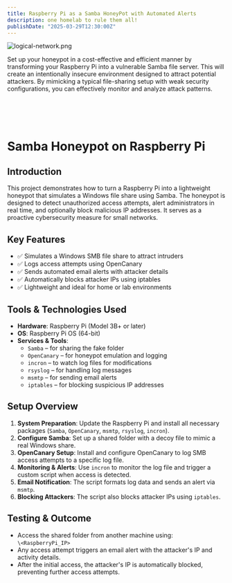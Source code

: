```yaml
---
title: Raspberry Pi as a Samba HoneyPot with Automated Alerts
description: one homelab to rule them all!
publishDate: "2025-03-29T12:30:00Z"
---
```


![logical-network.png](/portfolio/email_alert.png)

Set up your honeypot in a cost-effective and efficient manner by transforming your Raspberry Pi into a vulnerable Samba file server. This will create an intentionally insecure environment designed to attract potential attackers. By mimicking a typical file-sharing setup with weak security configurations, you can effectively monitor and analyze attack patterns.<br><br><br><br><br>

# **Samba Honeypot on Raspberry Pi**

## **Introduction**
This project demonstrates how to turn a Raspberry Pi into a lightweight honeypot that simulates a Windows file share using Samba. The honeypot is designed to detect unauthorized access attempts, alert administrators in real time, and optionally block malicious IP addresses. It serves as a proactive cybersecurity measure for small networks.

## **Key Features**
- ✅ Simulates a Windows SMB file share to attract intruders  
- ✅ Logs access attempts using OpenCanary  
- ✅ Sends automated email alerts with attacker details  
- ✅ Automatically blocks attacker IPs using iptables  
- ✅ Lightweight and ideal for home or lab environments  

## **Tools & Technologies Used**
- **Hardware**: Raspberry Pi (Model 3B+ or later)  
- **OS**: Raspberry Pi OS (64-bit)  
- **Services & Tools**:
  - `Samba` – for sharing the fake folder
  - `OpenCanary` – for honeypot emulation and logging
  - `incron` – to watch log files for modifications
  - `rsyslog` – for handling log messages
  - `msmtp` – for sending email alerts
  - `iptables` – for blocking suspicious IP addresses

## **Setup Overview**
1. **System Preparation**: Update the Raspberry Pi and install all necessary packages (`Samba`, `OpenCanary`, `msmtp`, `rsyslog`, `incron`).
2. **Configure Samba**: Set up a shared folder with a decoy file to mimic a real Windows share.
3. **OpenCanary Setup**: Install and configure OpenCanary to log SMB access attempts to a specific log file.
4. **Monitoring & Alerts**: Use `incron` to monitor the log file and trigger a custom script when access is detected.
5. **Email Notification**: The script formats log data and sends an alert via `msmtp`.
6. **Blocking Attackers**: The script also blocks attacker IPs using `iptables`.

## **Testing & Outcome**
- Access the shared folder from another machine using:  
  `\<RaspberryPi_IP>`  
- Any access attempt triggers an email alert with the attacker's IP and activity details.
- After the initial access, the attacker's IP is automatically blocked, preventing further access attempts.
